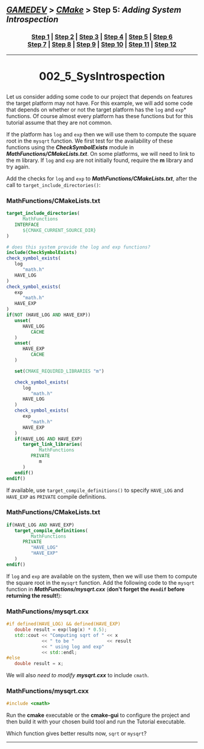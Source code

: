 ## [_GAMEDEV_][gamedev] > [_CMake_][CMake] > **Step 5**: *Adding System Introspection*

### <p align=center>[Step 1][stp1] | [Step 2][stp2] | [Step 3][stp3] | [Step 4][stp4] | [Step 5][stp5] | [Step 6][stp6] <br/> [Step 7][stp7] | [Step 8][stp8] | [Step 9][stp9] | [Step 10][stp10] | [Step 11][stp11] | [Step 12][stp12]  </p>

<!--
* [_GAMEDEV_][gamedev]
* [_CMAKE_][CMake]
* [Step 1][stp1]
* [Step 2][stp2]
* [Step 3][stp3]
* [Step 4][stp4]
* [Step 5][stp5]
* [Step 6][stp6]
* [Step 7][stp7]
* [Step 8][stp8]
* [Step 9][stp9]
* [Step 10][stp10]
* [Step 11][stp11]
* [Step 12][stp12]
-->

[gamedev]: ../../README.md
[CMake]:   ../README.md
[stp1]:    ../002_1_BasicStartingPoint/README.md
[stp2]:    ../002_2_AddingLibrary/README.md
[stp3]:    ../002_3_UsageReqForLib/README.md
[stp4]:    ../002_4_InstallAndTest/README.md
[stp5]:    README.md
[stp6]:    ../002_6_ComFileGen/README.md
[stp7]:    ../002_7_BuildInstall/README.md
[stp8]:    ../002_8_Dashboard/README.md
[stp9]:    ../002_9_StaticShared/README.md
[stp10]:   ../002_10_GenExpression/README.md
[stp11]:   ../002_11_ExportConfig/README.md
[stp12]:   ../002_12_PackDebRel/README.md

---
<!-- ---------------------------------- * Navigation * ---------------------------------- -->

# <p align = center><b>002_5_SysIntrospection</b></p>

Let us consider adding some code to our project that depends on features the target platform may not have. For this example, we will add some code that depends on whether or not the target platform has the `log` and `exp`* functions. Of course almost every platform has these functions but for this tutorial assume that they are not common.

If the platform has `log` and `exp` then we will use them to compute the square root in the `mysqrt` function. We first test for the availability of these functions using the ***CheckSymbolExists*** module in ***MathFunctions/CMakeLists.txt***. On some platforms, we will need to link to the m library. If `log` and `exp` are not initially found, require the **m** library and try again.

Add the checks for `log` and `exp` to ***MathFunctions/CMakeLists.txt***, after the call to `target_include_directories()`:

### MathFunctions/CMakeLists.txt

```cmake
target_include_directories(
      MathFunctions
   INTERFACE
      ${CMAKE_CURRENT_SOURCE_DIR}
)

# does this system provide the log and exp functions?
include(CheckSymbolExists)
check_symbol_exists(
   log
      "math.h"
   HAVE_LOG
)
check_symbol_exists(
   exp
      "math.h"
   HAVE_EXP
)
if(NOT (HAVE_LOG AND HAVE_EXP))
   unset(
      HAVE_LOG
         CACHE
   )
   unset(
      HAVE_EXP
         CACHE
   )

   set(CMAKE_REQUIRED_LIBRARIES "m")

   check_symbol_exists(
      log
         "math.h"
      HAVE_LOG
   )
   check_symbol_exists(
      exp
         "math.h"
      HAVE_EXP
   )
   if(HAVE_LOG AND HAVE_EXP)
      target_link_libraries(
            MathFunctions
         PRIVATE
            m
      )
   endif()
endif()
```

If available, use `target_compile_definitions()` to specify `HAVE_LOG` and `HAVE_EXP` as `PRIVATE` compile definitions.

### MathFunctions/CMakeLists.txt

```cmake
if(HAVE_LOG AND HAVE_EXP)
   target_compile_definitions(
         MathFunctions
      PRIVATE
         "HAVE_LOG"
         "HAVE_EXP"
   )
endif()
```

If `log` and `exp` are available on the system, then we will use them to compute the square root in the `mysqrt` function. Add the following code to the `mysqrt` function in ***MathFunctions/mysqrt.cxx*** 
(**don't forget the `#endif` before returning the result!**):

### MathFunctions/mysqrt.cxx

```cpp
#if defined(HAVE_LOG) && defined(HAVE_EXP)
   double result = exp(log(x) * 0.5);
   std::cout << "Computing sqrt of " << x
             << " to be "            << result
             << " using log and exp" 
             << std::endl;
#else
   double result = x;
```

We will also *need to modify* ***mysqrt.cxx*** to include `cmath`.

### MathFunctions/mysqrt.cxx

```cpp
#include <cmath>
```

Run the **cmake** executable or the **cmake-gui** to configure the project and then build it with your chosen build tool and run the Tutorial executable.

Which function gives better results now, `sqrt` or `mysqrt`?

---